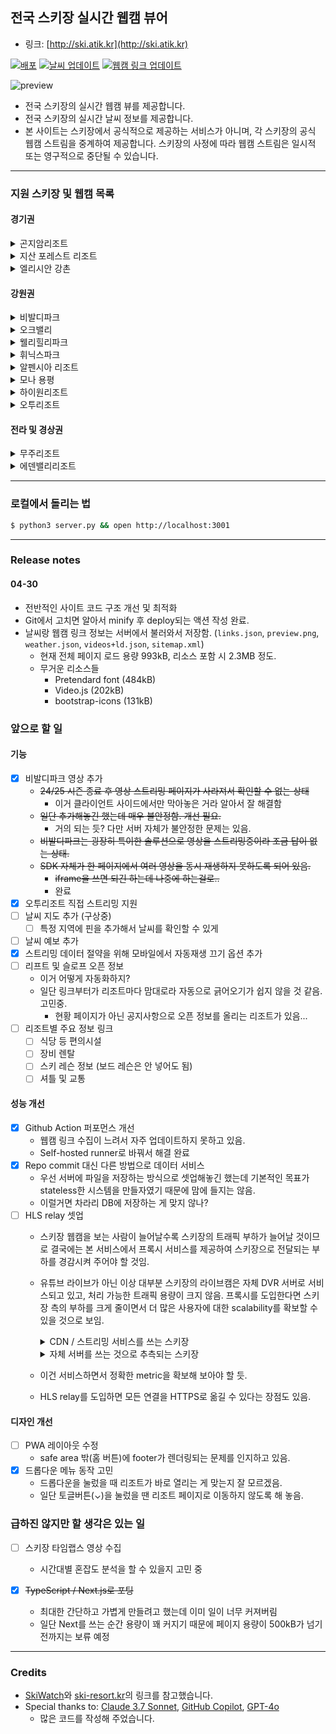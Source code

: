 ## 전국 스키장 실시간 웹캠 뷰어

* 링크: [http://ski.atik.kr](http://ski.atik.kr)

[![배포](https://github.com/hletrd/slopes/actions/workflows/static.yml/badge.svg)](https://github.com/hletrd/slopes/actions/workflows/static.yml)
[![날씨 업데이트](https://github.com/hletrd/slopes/actions/workflows/fetch_weather.yml/badge.svg)](https://github.com/hletrd/slopes/actions/workflows/fetch_weather.yml)
[![웹캠 링크 업데이트](https://github.com/hletrd/slopes/actions/workflows/webcam-scraper.yml/badge.svg)](https://github.com/hletrd/slopes/actions/workflows/webcam-scraper.yml)

![preview](http://ski.atik.kr/preview.png)

* 전국 스키장의 실시간 웹캠 뷰를 제공합니다.
* 전국 스키장의 실시간 날씨 정보를 제공합니다.
* 본 사이트는 스키장에서 공식적으로 제공하는 서비스가 아니며, 각 스키장의 공식 웹캠 스트림을 중계하여 제공합니다. 스키장의 사정에 따라 웹캠 스트림은 일시적 또는 영구적으로 중단될 수 있습니다.

---

### 지원 스키장 및 웹캠 목록

#### 경기권
<details>
<summary>곤지암리조트</summary>

* 정상 휴게소
* 정상부 슬로프
* 중간 슬로프
* 초중급 베이스
* 중상급 베이스
</details>

<details>
<summary>지산 포레스트 리조트</summary>

* 레몬 탑승장
* 오렌지 / 뉴오렌지 탑승장
* 5번 / 6번 슬로프
* 블루 탑승장
* 실버 탑승장
</details>

<details>
<summary>엘리시안 강촌</summary>

* 유튜브 채널
</details>

#### 강원권
<details>
<summary>비발디파크</summary>

* 슬로프 전경
* 발라드 상단
* 발라드 하단
* 재즈 상단
* 재즈 하단
* 테크노 상단
* 테크노 하단
* 블루스
* 클래식
* 레게
* 펑키 상단
* 펑키 하단
* 힙합
* 스키월드 정상
* 스노위랜드1
* 스노위랜드2
</details>

<details>
<summary>오크밸리</summary>

* 스키광장
* I 슬로프
* G 슬로프
* F 슬로프
* 플라워리프트 하차장
</details>

<details>
<summary>웰리힐리파크</summary>

* 알파
* 베이스
* 브라보
* 정상 광장
* 패밀리
* 워터플래닛
</details>

<details>
<summary>휘닉스파크</summary>

* 호크 / 스패로우
* 도도
* 불새마루
* 베이스
* 펭귄
* 스노우 빌리지
</details>

<details>
<summary>알펜시아 리조트</summary>

* 알펜시아 리조트 라이브캠
</details>

<details>
<summary>모나 용평</summary>

* 발왕산 氣 스카이워크
* 발왕산 천년주목숲길
* 베이스 전경 / 레드 슬로프
* 모나 용평 진입로
* 옐로우 슬로프
* 핑크 슬로프
* 메가그린 슬로포
* 골드 슬로프 전경
* 골드 슬로프 정상
* 레인보우 전경
* 레인보우 파라다이스 입구
* 피크 아일랜드
</details>

<details>
<summary>하이원리조트</summary>

* 하이원탑 (제우스1 입구)
* 하이원탑 (헤라2 입구)
* 하이원탑 (아폴로1 입구)
* 마운틴허브 (스노우월드 입구)
* 마운틴허브 (아폴로3 입구)
* 마운틴허브 (아테나2 입구)
* 마운틴 베이스 (아테나 리프트)
* 아테나2 하단
* 밸리탑 (빅토리아1 입구)
* 제우스2 합류구간
* 밸리허브 (헤라 리프트 입구)
* 밸리허브 (아폴로3 합류)
* 밸리허브 (제우스3)
* 제우스3 중단
* 아폴로4 중단
* 아폴로 베이스
* 제우스3 하단
* 밸리 베이스
</details>

<details>
<summary>오투리조트</summary>

* 스키하우스
* 오렌지
* 버금마루
* 으뜸마루
</details>

#### 전라 및 경상권
<details>
<summary>무주리조트</summary>

* 설천봉 정상
* 설천상단슬로프
* 모차르트, 미뉴에트
* 폴카
* 실크로드, 미뉴에트 하단
* 만선봉 정상
* 하이디하우스
* 서역기행, 썬다운
* 커넥션
* 설천하우스
* 만선하우스
</details>

<details>
<summary>에덴밸리리조트</summary>

* 베이직
* 슬로프 광장
</details>

---

### 로컬에서 돌리는 법

```sh
$ python3 server.py && open http://localhost:3001
```

---

### Release notes

#### 04-30
* 전반적인 사이트 코드 구조 개선 및 최적화
* Git에서 고치면 알아서 minify 후 deploy되는 액션 작성 완료.
* 날씨랑 웹캠 링크 정보는 서버에서 불러와서 저장함. (`links.json`, `preview.png`, `weather.json`, `videos+ld.json`, `sitemap.xml`)
  * 현재 전체 페이지 로드 용량 993kB, 리소스 포함 시 2.3MB 정도.
  * 무거운 리소스들
    * Pretendard font (484kB)
    * Video.js (202kB)
    * bootstrap-icons (131kB)

### 앞으로 할 일

#### 기능
* [x] 비발디파크 영상 추가
  * ~~24/25 시즌 종료 후 영상 스트리밍 페이지가 사라져서 확인할 수 없는 상태~~
    * 이거 클라이언트 사이드에서만 막아놓은 거라 알아서 잘 해결함
  * ~~일단 추가해놓긴 했는데 매우 불안정함. 개선 필요.~~
    * 거의 되는 듯? 다만 서버 자체가 불안정한 문제는 있음.
  * ~~비발디파크는 굉장히 특이한 솔루션으로 영상을 스트리밍중이라 조금 답이 없는 상태.~~
  * ~~SDK 자체가 한 페이지에서 여러 영상을 동시 재생하지 못하도록 되어 있음.~~
    * ~~iframe을 쓰면 되긴 하는데 나중에 하는걸로..~~
    * 완료
* [x] 오투리조트 직접 스트리밍 지원
* [ ] 날씨 지도 추가 (구상중)
  * [ ] 특정 지역에 핀을 추가해서 날씨를 확인할 수 있게
* [ ] 날씨 예보 추가
* [x] 스트리밍 데이터 절약을 위해 모바일에서 자동재생 끄기 옵션 추가
* [ ] 리프트 및 슬로프 오픈 정보
  * 이거 어떻게 자동화하지?
  * 일단 링크부터가 리조트마다 맘대로라 자동으로 긁어오기가 쉽지 않을 것 같음. 고민중.
    * 현황 페이지가 아닌 공지사항으로 오픈 정보를 올리는 리조트가 있음...
* [ ] 리조트별 주요 정보 링크
  * [ ] 식당 등 편의시설
  * [ ] 장비 렌탈
  * [ ] 스키 레슨 정보 (보드 레슨은 안 넣어도 됨)
  * [ ] 셔틀 및 교통

#### 성능 개선
* [x] Github Action 퍼포먼스 개선
  * 웹캠 링크 수집이 느려서 자주 업데이트하지 못하고 있음.
  * Self-hosted runner로 바꿔서 해결 완료
* [x] Repo commit 대신 다른 방법으로 데이터 서비스
  * 우선 서버에 파일을 저장하는 방식으로 셋업해놓긴 했는데 기본적인 목표가 stateless한 시스템을 만들자였기 때문에 맘에 들지는 않음.
  * 이럴거면 차라리 DB에 저장하는 게 맞지 않나?
* [ ] HLS relay 셋업
  * 스키장 웹캠을 보는 사람이 늘어날수록 스키장의 트래픽 부하가 늘어날 것이므로 결국에는 본 서비스에서 프록시 서비스를 제공하여 스키장으로 전달되는 부하를 경감시켜 주어야 할 것임.
  * 유튜브 라이브가 아닌 이상 대부분 스키장의 라이브캠은 자체 DVR 서버로 서비스되고 있고, 처리 가능한 트래픽 용량이 크지 않음. 프록시를 도입한다면 스키장 측의 부하를 크게 줄이면서 더 많은 사용자에 대한 scalability를 확보할 수 있을 것으로 보임.
    <details>
      <summary>CDN / 스트리밍 서비스를 쓰는 스키장</summary>

      * 곤지암리조트 (클라우드앤)
      * 엘리시안 강촌 (유튜브)
      * 오크밸리 (KT CDN)
      * 웰리힐리파크 (클라우드앤)
      * 알펜시아 리조트 (유튜브)
      * 모나 용평 (KT CDN)
      * 무주 덕유산 리조트 (클라우드앤)
      * 에덴밸리 (RTSP.ME)
    </details>
    <details>
      <summary>자체 서버를 쓰는 것으로 추측되는 스키장</summary>

      * 지산 포레스트 리조트
      * 비발디파크
      * 웰리힐리파크
      * 휘닉스파크
      * 하이원리조트
      * 오투리조트
    </details>
  * 이건 서비스하면서 정확한 metric을 확보해 보아야 할 듯.
  * HLS relay를 도입하면 모든 연결을 HTTPS로 옮길 수 있다는 장점도 있음.

#### 디자인 개선
* [ ] PWA 레이아웃 수정
  * safe area 밖(홈 버튼)에 footer가 렌더링되는 문제를 인지하고 있음.
* [x] 드롭다운 메뉴 동작 고민
  * 드롭다운을 눌렀을 때 리조트가 바로 열리는 게 맞는지 잘 모르겠음.
  * 일단 토글버튼(⌄)을 눌렀을 땐 리조트 페이지로 이동하지 않도록 해 놓음.

### 급하진 않지만 할 생각은 있는 일
* [ ] 스키장 타임랩스 영상 수집
  * 시간대별 혼잡도 분석을 할 수 있을지 고민 중

* [x] ~~TypeScript / Next.js로 포팅~~
  * 최대한 간단하고 가볍게 만들려고 했는데 이미 일이 너무 커져버림
  * 일단 Next를 쓰는 순간 용량이 꽤 커지기 때문에 페이지 용량이 500kB가 넘기 전까지는 보류 예정

---

### Credits

* [SkiWatch](https://paulkim-xr.github.io/SkiWatch/)와 [ski-resort.kr](https://ski-resort.kr/)의 링크를 참고했습니다.
* Special thanks to: [Claude 3.7 Sonnet](https://www.anthropic.com/claude/sonnet), [GitHub Copilot](https://github.com/features/copilot), [GPT-4o](https://openai.com/index/hello-gpt-4o/)
  * 많은 코드를 작성해 주었습니다.